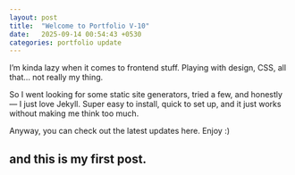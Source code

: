 ```yaml
---
layout: post
title:  "Welcome to Portfolio V-10"
date:   2025-09-14 00:54:43 +0530
categories: portfolio update
---
```

I’m kinda lazy when it comes to frontend stuff. Playing with design, CSS, all that… not really my thing.

So I went looking for some static site generators, tried a few, and honestly — I just love Jekyll. Super easy to install, quick to set up, and it just works without making me think too much.

Anyway, you can check out the latest updates here. Enjoy :)

and this is my first post.
---
[jekyll-docs]: https://jekyllrb.com/docs/home
[jekyll-gh]:   https://github.com/jekyll/jekyll
[jekyll-talk]: https://talk.jekyllrb.com/
